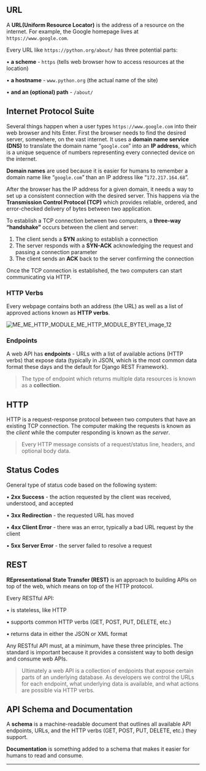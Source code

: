 ## URL
A **URL(Uniform Resource Locator)** is the address of a resource on the internet. For example, the Google homepage lives at `https://www.google.com`.

Every URL like `https://python.org/about/` has three potential parts:

• **a scheme** - `https` (tells web browser how to access resources at the location)

• **a hostname** - `www.python.org` (the actual name of the site)

• **and an (optional) path** - `/about/`

## Internet Protocol Suite

Several things happen when a user types `https://www.google.com` into their web browser and hits Enter. First the browser needs to find the desired server, somewhere, on the vast internet. It uses a **domain name service (DNS)** to translate the domain name “`google.com`” into an **IP address**, which is a unique sequence of numbers representing every connected device on the internet. 

**Domain names** are used because it is easier for humans to remember a domain name like “`google.com`” than an IP address like “`172.217.164.68`”.

After the browser has the IP address for a given domain, it needs a way to set up a consistent connection with the desired server. This happens via the **Transmission Control Protocol (TCP)** which provides reliable, ordered, and error-checked delivery of bytes between two application.

To establish a TCP connection between two computers, a **three-way “handshake”** occurs between the client and server:

1. The client sends a **SYN** asking to establish a connection
2. The server responds with a **SYN-ACK** acknowledging the request and passing a connection parameter
3. The client sends an **ACK** back to the server confirming the connection

Once the TCP connection is established, the two computers can start communicating via HTTP.

### HTTP Verbs
Every webpage contains both an address (the URL) as well as a list of approved actions known as **HTTP verbs**.

![ME_ME_HTTP_MODULE_ME_HTTP_MODULE_BYTE1_image_12](https://user-images.githubusercontent.com/42115530/104155356-08919a00-540d-11eb-94f8-316e8f591177.png)


### Endpoints
A web API has **endpoints** - URLs with a list of available actions (HTTP verbs) that expose data (typically in JSON, which is the most common data format these days and the default for Django REST Framework).

> The type of endpoint which returns multiple data resources is known as a **collection**.

## HTTP
HTTP is a request-response protocol between two computers that have an existing TCP connection. The computer making the requests is known as the _client_ while the computer responding is known as the _server_. 

> Every HTTP message consists of a request/status line, headers, and optional body data.

## Status Codes

General type of status code based on the following system:

• **2xx Success** - the action requested by the client was received, understood, and accepted

• **3xx Redirection** - the requested URL has moved

• **4xx Client Error** - there was an error, typically a bad URL request by the client

• **5xx Server Error** - the server failed to resolve a request 

## REST
**REpresentational State Transfer (REST)** is an approach to building APIs on top of the web, which means on top of the HTTP protocol.

Every RESTful API:

• is stateless, like HTTP

• supports common HTTP verbs (GET, POST, PUT, DELETE, etc.)

• returns data in either the JSON or XML format

Any RESTful API must, at a minimum, have these three principles. The standard is important because it provides a consistent way to both design and consume web APIs.

> Ultimately a web API is a collection of endpoints that expose certain parts of an underlying database. As developers we control the URLs for each endpoint, what underlying data is available, and what actions are possible via HTTP verbs. 

## API Schema and Documentation
A **schema** is a machine-readable document that outlines all available API endpoints, URLs, and the HTTP verbs (GET, POST, PUT, DELETE, etc.) they support. 

**Documentation** is something added to a schema that makes it easier for humans to read and consume.

---
